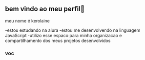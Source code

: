 ## bem vindo ao meu perfil🖤

meu nome é kerolaine 

-estou estudando na alura
-estou me desenvolvendo na linguagem JavaScript
-utilizo esse espaco para minha organizacao e compartilhamento dos meus projetos desenvolvidos

### voc
